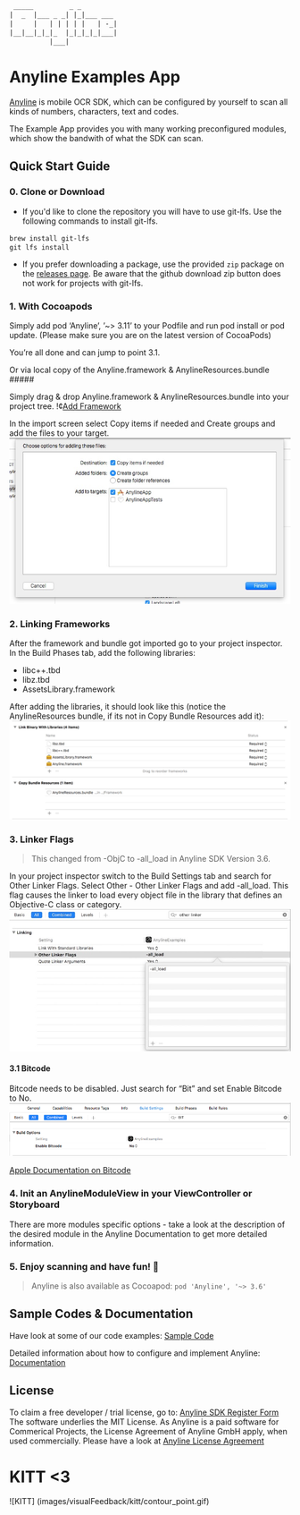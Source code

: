 
     _____         _ _         
    |  _  |___ _ _| |_|___ ___ 
    |     |   | | | | |   | -_|
    |__|__|_|_|_  |_|_|_|_|___|
              |___|            


# Anyline Examples App 

[Anyline](https://www.anyline.io) is mobile OCR SDK, which can be configured by yourself to scan all kinds of numbers, characters, text and codes. 

The Example App provides you with many working preconfigured modules, which show the bandwith of what the SDK can scan. 


## Quick Start Guide

### 0. Clone or Download

* If you'd like to clone the repository you will have to use git-lfs. Use the following commands to install git-lfs.
```
brew install git-lfs
git lfs install
```

* If you prefer downloading a package, use the provided `zip` package on the [releases page](https://github.com/Anyline/anyline-ocr-examples-ios/releases). Be aware that the github download zip button does not work for projects with git-lfs.

### 1. With Cocoapods

Simply add pod ‘Anyline’, ’~> 3.11’ to your Podfile and run pod install or pod update. (Please make sure you are on the latest version of CocoaPods)

You’re all done and can jump to point 3.1.

Or via local copy of the Anyline.framework & AnylineResources.bundle #####

Simply drag & drop Anyline.framework & AnylineResources.bundle into your project tree. 
!¢[Add Framework](/images/AddFramework.jpg)

In the import screen select Copy items if needed and Create groups and add the files to your target.
![Copy Framework](/images/CopyFramework.jpg)

### 2. Linking Frameworks

After the framework and bundle got imported go to your project inspector. In the Build Phases tab, add the following libraries:

* libc++.tbd
* libz.tbd
* AssetsLibrary.framework

After adding the libraries, it should look like this (notice the AnylineResources bundle, if its not in Copy Bundle Resources add it): 
![Link Frameworks](/images/LinkFrameworks.png)

### 3. Linker Flags

> This changed from -ObjC to -all_load in Anyline SDK Version 3.6.

In your project inspector switch to the Build Settings tab and search for Other Linker Flags. Select Other - Other Linker Flags and add -all_load. This flag causes the linker to load every object file in the library that defines an Objective-C class or category.
![Linker Flags](/images/LinkerFlags.jpg)

#### 3.1 Bitcode

Bitcode needs to be disabled. Just search for “Bit” and set Enable Bitcode to No.
![Build Bitcode iOS](/images/iOS_build_bitcode.png)

[Apple Documentation on Bitcode](https://developer.apple.com/library/ios/documentation/IDEs/Conceptual/AppDistributionGuide/AppThinning/AppThinning.html)

### 4. Init an AnylineModuleView in your ViewController or Storyboard

There are more modules specific options - take a look at the description of the desired module in the Anyline Documentation to get more detailed information. 

### 5. Enjoy scanning and have fun! :movie_camera:


> Anyline is also available as Cocoapod: `pod 'Anyline', '~> 3.6'`


## Sample Codes & Documentation 

Have look at some of our code examples: [Sample Code](https://www.anyline.io/demos-sample-code)

Detailed information about how to configure and implement Anyline: [Documentation](https://documentation.anyline.io)


## License 

To claim a free developer / trial license, go to: [Anyline SDK Register Form](http://anyline.io/sdk-register?utm_source=githubios&utm_medium=readme&utm_campaign=examplesapp
)
The software underlies the MIT License. As Anyline is a paid software for Commerical Projects, the License Agreement of Anyline GmbH apply, when used commercially. Please have a look at [Anyline License Agreement](https://anylinewebsiteresource.blob.core.windows.net/wordpressmedia/2015/12/ULA-AnylineSDK-August2015.pdf)


# KITT <3

![KITT] (images/visualFeedback/kitt/contour_point.gif)


